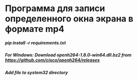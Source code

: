 # Программа для записи определенного окна экрана в формате mp4 
##### pip install -r requirements.txt

##### For Windows: Download openh264-1.8.0-win64.dll.bz2 from https://github.com/cisco/openh264/releases 
##### Add file to system32 directory
